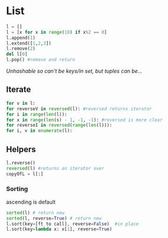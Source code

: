 # List

```python
l = []
l = [x for x in range(10) if x%2 == 0]
l.append(1)
l.extend([1,2,3])
l.remove(2)
del l[0]
l.pop() #remove and return
```

*Unhashable so can't be keys/in set, but tuples can be...*

## Iterate

```python
for v in l:
for reverseV in reversed(l): #reversed returns iterator  
for i in range(len(l)):
for x in range(len(s) - 1, -1, -1): #reversed is more clear
for reverseI in reversed(range(len(l))): 
for i, v in enumerate(l):
```

## Helpers

```python
l.reverse()
reversed(l) #returns an iterator over 
copyOfL = l[:]
```

### Sorting

ascending is default

```python
sorted(l) # return new
sorted(l, reverse=True) # return new
l.sort(key=[ft to call], reverse=False)  #in place
l.sort(key=lambda x: x[1], reverse=True)
```

